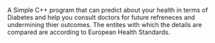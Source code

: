 A Simple C++ program that can predict about your health in terms of Diabetes and help you consult doctors for future refreneces and undermining thier outcomes.
The entites with which the details are compared are according to European Health Standards.
